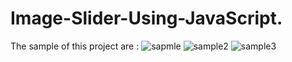 # Image-Slider-Using-JavaScript.

The sample of this project are :
![sapmle](https://user-images.githubusercontent.com/86140822/193835229-b4de4d66-dff5-4719-94e7-a8e25322ef2d.png)
![sample2](https://user-images.githubusercontent.com/86140822/193835251-cc9d69e0-fbbc-44de-826c-1e9d0210d986.png)
![sample3](https://user-images.githubusercontent.com/86140822/193835287-01787d17-35ec-446e-954e-5fab71edfbe8.png)
